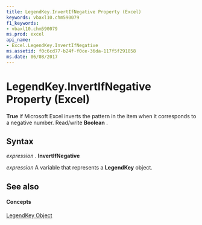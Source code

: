 ```yaml
---
title: LegendKey.InvertIfNegative Property (Excel)
keywords: vbaxl10.chm590079
f1_keywords:
- vbaxl10.chm590079
ms.prod: excel
api_name:
- Excel.LegendKey.InvertIfNegative
ms.assetid: f0c6cd77-b24f-f0ce-36da-117f5f291858
ms.date: 06/08/2017
---
```



# LegendKey.InvertIfNegative Property (Excel)

 **True** if Microsoft Excel inverts the pattern in the item when it corresponds to a negative number. Read/write **Boolean** .


## Syntax

 _expression_ . **InvertIfNegative**

 _expression_ A variable that represents a **LegendKey** object.


## See also


#### Concepts


[LegendKey Object](legendkey-object-excel.md)

